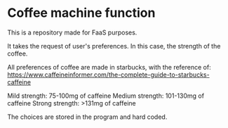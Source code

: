 # Coffee machine function

This is a repository made for FaaS purposes.

It takes the request of user's preferences. In this case, the strength of the coffee.

All preferences of coffee are made in starbucks, with the reference of: https://www.caffeineinformer.com/the-complete-guide-to-starbucks-caffeine

Mild strength: 75-100mg of caffeine
Medium strength: 101-130mg of caffeine
Strong strength: >131mg of caffeine

The choices are stored in the program and hard coded.
